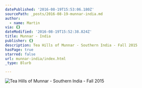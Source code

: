 ```yaml
---
datePublished: '2016-08-19T15:53:06.180Z'
sourcePath: _posts/2016-08-19-munnar-india.md
author:
  - name: Martin
via: {}
dateModified: '2016-08-19T15:52:38.824Z'
title: Munnar - India
publisher: {}
description: Tea Hills of Munnar - Southern India - Fall 2015
hasPage: true
starred: false
url: munnar-india/index.html
_type: Blurb

---
```

![Tea Hills of Munnar - Southern India - Fall 2015](https://the-grid-user-content.s3-us-west-2.amazonaws.com/1c227af1-ec5c-489b-95a7-9cb0763bf19c.jpg)